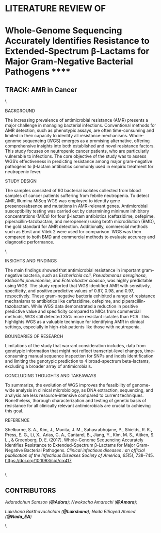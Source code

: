 <!--StartFragment-->


# **LITERATURE REVIEW OF**

# Whole-Genome Sequencing Accurately Identifies Resistance to Extended-Spectrum β-Lactams for Major Gram-Negative Bacterial Pathogens ****

## **TRACK**: AMR in Cancer

\


BACKGROUND

The increasing prevalence of antimicrobial resistance (AMR) presents a major challenge in managing bacterial infections. Conventional methods for AMR detection, such as phenotypic assays, are often time-consuming and limited in their capacity to identify all resistance mechanisms. Whole-genome sequencing (WGS) emerges as a promising alternative, offering comprehensive insights into both established and novel resistance factors. This study focuses on neutropenic cancer patients, who are particularly vulnerable to infections. The core objective of the study was to assess WGS’s effectiveness in predicting resistance among major gram-negative pathogens to β-lactam antibiotics commonly used in empiric treatment for neutropenic fever.

STUDY DESIGN

The samples consisted of 90 bacterial isolates collected from blood samples of cancer patients suffering from febrile neutropenia. To detect AMR, Illumina MiSeq WGS was employed to identify gene presence/absence and mutations in AMR-relevant genes. Antimicrobial susceptibility testing was carried out by determining minimum inhibitory concentrations (MICs) for four β-lactam antibiotics (ceftazidime, cefepime, piperacillin-tazobactam, and meropenem) using broth microdilution (BMD), the gold standard for AMR detection. Additionally, commercial methods such as Etest and Vitek 2 were used for comparison. WGS was then compared to both BMD and commercial methods to evaluate accuracy and diagnostic performance.

\


INSIGHTS AND FINDINGS

The main findings showed that antimicrobial resistance in important gram-negative bacteria, such as _Escherichia coli_, _Pseudomonas aeruginosa_, _Klebsiella pneumoniae_, and _Enterobacter cloacae_, was highly predictable using WGS. The study reported that WGS identified AMR with sensitivity, specificity, and positive predictive values of 0.87, 0.98, and 0.97, respectively. These gram-negative bacteria exhibited a range of resistance mechanisms to antibiotics like ceftazidime, cefepime, and piperacillin-tazobactam. While WGS data demonstrated a reduction in positive predictive value and specificity compared to MICs from commercial methods, WGS still detected 35% more resistant isolates than PCR. This highlights WGS as a valuable technique for identifying AMR in clinical settings, especially in high-risk patients like those with neutropenia.

BOUNDARIES OF RESEARCH

Limitations of the study that warrant consideration includes, data from genotypic information that might not reflect transcript-level changes, time-consuming manual sequence inspection for SNPs and indels identification and limiting the genotypic prediction to 4 broad-spectrum beta-lactams, excluding a broader array of antimicrobials.

CONCLUDING THOUGHTS AND TAKEAWAYS

To summarize, the evolution of WGS improves the feasibility of genome-wide analysis in clinical microbiology, as DNA extraction, sequencing, and analysis are less resource-intensive compared to current techniques. Nonetheless, thorough characterization and testing of genetic basis of resistance for all clinically relevant antimicrobials are crucial to achieving this goal.

REFERENCE

Shelburne, S. A., Kim, J., Munita, J. M., Sahasrabhojane, P., Shields, R. K., Press, E. G., Li, X., Arias, C. A., Cantarel, B., Jiang, Y., Kim, M. S., Aitken, S. L., & Greenberg, D. E. (2017). Whole-Genome Sequencing Accurately Identifies Resistance to Extended-Spectrum β-Lactams for Major Gram-Negative Bacterial Pathogens. _Clinical infectious diseases : an official publication of the Infectious Diseases Society of America_, _65_(5), 738–745. <https://doi.org/10.1093/cid/cix417>

\
\



## CONTRIBUTORS

_Adaradohun Samson (_**_@Adara_**_); Nwokocha Amarachi (_**_@Amara_**_);_ 

_Lakshana Bakthavachalam (_**_@Lakshana_**_); Nada ElSayed Ahmed (_**_@Nada\_EA_**_)_

\


<!--EndFragment-->
